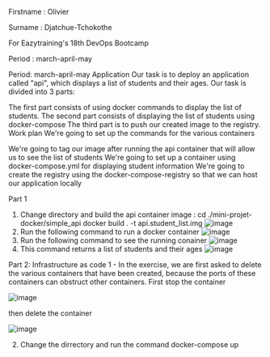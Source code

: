 Firstname : Olivier

Surname : Djatchue-Tchokothe

For Eazytraining's 18th DevOps Bootcamp

Period : march-april-may

Period: march-april-may
Application
Our task is to deploy an application called "api", which displays a list of students and their ages. Our task is divided into 3 parts:

The first part consists of using docker commands to display the list of students.
The second part consists of displaying the list of students using docker-compose
The third part is to push our created image to the registry.
Work plan
We're going to set up the commands for the various containers

We're going to tag our image after running the api container that will allow us to see the list of students
We're going to set up a container using docker-compose.yml for displaying student information
We're going to create the registry using the docker-compose-registry so that we can host our application locally


Part 1

1. Change directory and build the api container image :
cd ./mini-projet-docker/simple_api
docker build . -t api.student_list.img
![image](https://github.com/user-attachments/assets/2f6b6222-c8d0-42b3-9d64-5e76f31260d1)
2. Run the following command to run a docker container
![image](https://github.com/user-attachments/assets/0d159e2c-f4e8-4f60-aada-8dd58ec8d55c)
3. Run the following command to see the running conainer
![image](https://github.com/user-attachments/assets/41c00b03-5f7a-404c-99ed-189d967ead12)
4. This command returns a list of students and their ages
![image](https://github.com/user-attachments/assets/366d0509-3ecd-4980-ac24-c293fcf4d76d)

Part 2: Infrastructure as code
1 - In the exercise, we are first asked to delete the various containers that have been created, because the ports of these containers can obstruct other containers.
First stop the container

 ![image](https://github.com/user-attachments/assets/0c9f438d-cb83-431f-8011-6d00ddb56670)

then delete the container

 ![image](https://github.com/user-attachments/assets/f7ef8309-3c3c-49fe-adbe-1ea95369c2c2)

2. Change the dirrectory and run the command docker-compose up


